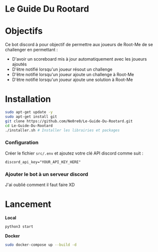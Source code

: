 
# Le Guide Du Rootard

# Objectifs

Ce bot discord à pour objectif de permettre aux joueurs de Root-Me de se challenger en permettant :

- D'avoir un scoreboard mis à jour automatiquement avec les joueurs ajoutés
- D'être notifié lorsqu'un joueur résout un challenge
- D'être notifié lorsqu'un joueur ajoute un challenge à Root-Me
- D'être notifié lorsqu'un joueur ajoute une solution à Root-Me

# Installation


```bash
sudo apt-get update -y
sudo apt-get install git
git clone https://github.com/Ne0re0/Le-Guide-Du-Rootard.git
cd Le-Guide-Du-Rootard
./installer.sh # Installer les librairies et packages
```

### Configuration

Créer le fichier `src/.env` et ajoutez votre clé API discord comme suit :
```
discord_api_key="YOUR_API_KEY_HERE"
```

### Ajouter le bot à un serveur discord

J'ai oublié comment il faut faire XD

# Lancement

**Local**
```bash
python3 start
```

**Docker**
```bash
sudo docker-compose up --build -d
```